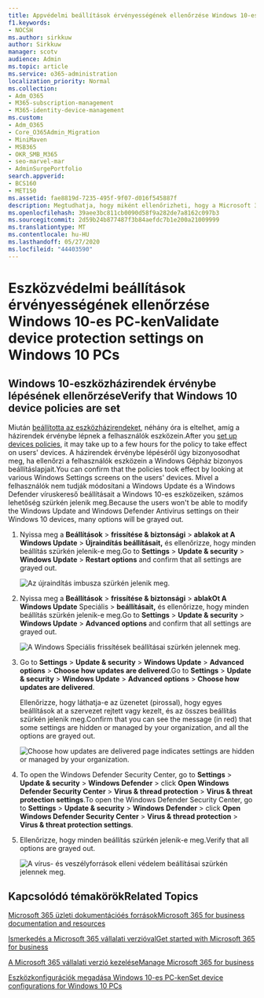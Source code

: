 ```yaml
---
title: Appvédelmi beállítások érvényességének ellenőrzése Windows 10-es PC-ken
f1.keywords:
- NOCSH
ms.author: sirkkuw
author: Sirkkuw
manager: scotv
audience: Admin
ms.topic: article
ms.service: o365-administration
localization_priority: Normal
ms.collection:
- Adm_O365
- M365-subscription-management
- M365-identity-device-management
ms.custom:
- Adm_O365
- Core_O365Admin_Migration
- MiniMaven
- MSB365
- OKR_SMB_M365
- seo-marvel-mar
- AdminSurgePortfolio
search.appverid:
- BCS160
- MET150
ms.assetid: fae8819d-7235-495f-9f07-d016f545887f
description: Megtudhatja, hogy miként ellenőrizheti, hogy a Microsoft 365 vállalati verziós alkalmazások védelmére vonatkozó beállítások érvénybe léptek-e a felhasználók Windows 10-es eszközein.
ms.openlocfilehash: 39aee3bc811cb0090d58f9a282de7a8162c097b3
ms.sourcegitcommit: 2d59b24b877487f3b84aefdc7b1e200a21009999
ms.translationtype: MT
ms.contentlocale: hu-HU
ms.lasthandoff: 05/27/2020
ms.locfileid: "44403590"
---
```

# <a name="validate-device-protection-settings-on-windows-10-pcs"></a><span data-ttu-id="253a4-103">Eszközvédelmi beállítások érvényességének ellenőrzése Windows 10-es PC-ken</span><span class="sxs-lookup"><span data-stu-id="253a4-103">Validate device protection settings on Windows 10 PCs</span></span>

## <a name="verify-that-windows-10-device-policies-are-set"></a><span data-ttu-id="253a4-104">Windows 10-eszközházirendek érvénybe lépésének ellenőrzése</span><span class="sxs-lookup"><span data-stu-id="253a4-104">Verify that Windows 10 device policies are set</span></span>

<span data-ttu-id="253a4-105">Miután [beállította az eszközházirendeket](protection-settings-for-windows-10-pcs.md), néhány óra is eltelhet, amíg a házirendek érvénybe lépnek a felhasználók eszközein.</span><span class="sxs-lookup"><span data-stu-id="253a4-105">After you [set up devices policies](protection-settings-for-windows-10-pcs.md), it may take up to a few hours for the policy to take effect on users' devices.</span></span> <span data-ttu-id="253a4-106">A házirendek érvénybe lépéséről úgy bizonyosodhat meg, ha ellenőrzi a felhasználók eszközein a Windows Gépház bizonyos beállításlapjait.</span><span class="sxs-lookup"><span data-stu-id="253a4-106">You can confirm that the policies took effect by looking at various Windows Settings screens on the users' devices.</span></span> <span data-ttu-id="253a4-107">Mivel a felhasználók nem tudják módosítani a Windows Update és a Windows Defender víruskereső beállításait a Windows 10-es eszközeiken, számos lehetőség szürkén jelenik meg.</span><span class="sxs-lookup"><span data-stu-id="253a4-107">Because the users won't be able to modify the Windows Update and Windows Defender Antivirus settings on their Windows 10 devices, many options will be grayed out.</span></span>
  
1. <span data-ttu-id="253a4-108">Nyissa meg a **Beállítások** \> **frissítése &amp; biztonsági** \> **ablakok at A Windows Update** \> **Újraindítás beállításait,** és ellenőrizze, hogy minden beállítás szürkén jelenik-e meg.</span><span class="sxs-lookup"><span data-stu-id="253a4-108">Go to **Settings** \> **Update &amp; security** \> **Windows Update** \> **Restart options** and confirm that all settings are grayed out.</span></span> 
    
    ![Az újraindítás imbusza szürkén jelenik meg.](../media/31308da9-18b0-47c5-bbf6-d5fa6747c376.png)
  
2. <span data-ttu-id="253a4-110">Nyissa meg a **Beállítások** \> **frissítése &amp; biztonsági** \> **ablakOt A Windows Update** Speciális \> **beállításait,** és ellenőrizze, hogy minden beállítás szürkén jelenik-e meg.</span><span class="sxs-lookup"><span data-stu-id="253a4-110">Go to **Settings** \> **Update &amp; security** \> **Windows Update** \> **Advanced options** and confirm that all settings are grayed out.</span></span> 
    
    ![A Windows Speciális frissítések beállításai szürkén jelennek meg.](../media/049cf281-d503-4be9-898b-c0a3286c7fc2.png)
  
3. <span data-ttu-id="253a4-112">Go to **Settings** \> **Update &amp; security** \> **Windows Update** \> **Advanced options** \> **Choose how updates are delivered**.</span><span class="sxs-lookup"><span data-stu-id="253a4-112">Go to **Settings** \> **Update &amp; security** \> **Windows Update** \> **Advanced options** \> **Choose how updates are delivered**.</span></span>
    
    <span data-ttu-id="253a4-113">Ellenőrizze, hogy láthatja-e az üzenetet (pirossal), hogy egyes beállítások at a szervezet rejtett vagy kezelt, és az összes beállítás szürkén jelenik meg.</span><span class="sxs-lookup"><span data-stu-id="253a4-113">Confirm that you can see the message (in red) that some settings are hidden or managed by your organization, and all the options are grayed out.</span></span>
    
    ![Choose how updates are delivered page indicates settings are hidden or managed by your organization.](../media/6b3e37c5-da41-4afd-9983-b4f406216b59.png)
  
4. <span data-ttu-id="253a4-115">To open the Windows Defender Security Center, go to **Settings** \> **Update &amp; security** \> **Windows Defender** \> click **Open Windows Defender Security Center** \> **Virus &amp; thread protection** \> **Virus &amp; threat protection settings**.</span><span class="sxs-lookup"><span data-stu-id="253a4-115">To open the Windows Defender Security Center, go to **Settings** \> **Update &amp; security** \> **Windows Defender** \> click **Open Windows Defender Security Center** \> **Virus &amp; thread protection** \> **Virus &amp; threat protection settings**.</span></span> 
    
5. <span data-ttu-id="253a4-116">Ellenőrizze, hogy minden beállítás szürkén jelenik-e meg.</span><span class="sxs-lookup"><span data-stu-id="253a4-116">Verify that all options are grayed out.</span></span> 
    
    ![A vírus- és veszélyforrások elleni védelem beállításai szürkén jelennek meg.](../media/9ca68d40-a5d9-49d7-92a4-c581688b5926.png)
  
## <a name="related-topics"></a><span data-ttu-id="253a4-118">Kapcsolódó témakörök</span><span class="sxs-lookup"><span data-stu-id="253a4-118">Related Topics</span></span>

[<span data-ttu-id="253a4-119">Microsoft 365 üzleti dokumentációés források</span><span class="sxs-lookup"><span data-stu-id="253a4-119">Microsoft 365 for business documentation and resources</span></span>](https://go.microsoft.com/fwlink/p/?linkid=853701)
  
[<span data-ttu-id="253a4-120">Ismerkedés a Microsoft 365 vállalati verzióval</span><span class="sxs-lookup"><span data-stu-id="253a4-120">Get started with Microsoft 365 for business</span></span>](microsoft-365-business-overview.md)
  
[<span data-ttu-id="253a4-121">A Microsoft 365 vállalati verzió kezelése</span><span class="sxs-lookup"><span data-stu-id="253a4-121">Manage Microsoft 365 for business</span></span>](manage.md)
  
[<span data-ttu-id="253a4-122">Eszközkonfigurációk megadása Windows 10-es PC-ken</span><span class="sxs-lookup"><span data-stu-id="253a4-122">Set device configurations for Windows 10 PCs</span></span>](protection-settings-for-windows-10-pcs.md)
  

